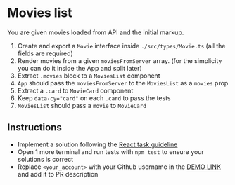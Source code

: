 # Movies list
You are given movies loaded from API and the initial markup.

1. Create and export a `Movie` interface inside `./src/types/Movie.ts` (all the fields are required)
1. Render movies from a given `moviesFromServer` array.
    (for the simplicity you can do it inside the App and split later)
1. Extract `.movies` block to a `MoviesList` component 
1. `App` should pass the `moviesFromServer` to the `MoviesList` as a `movies` prop
1. Extract a `.card` to `MovieCard` component
1. Keep `data-cy="card"` on each `.card` to pass the tests
1. `MoviesList` should pass a `movie` to `MovieCard`

## Instructions
- Implement a solution following the [React task guideline](https://github.com/mate-academy/react_task-guideline#react-tasks-guideline)
- Open 1 more terminal and run tests with `npm test` to ensure your solutions is correct
- Replace `<your_account>` with your Github username in the [DEMO LINK](https://<your_account>.github.io/react_movies-list/) and add it to PR description
